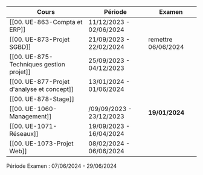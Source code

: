 | Cours | Période | **Examen** |
| ------| --------| ---------|
| [[00. UE-863-Compta et ERP]] | 11/12/2023 - 02/06/2024 | |
| [[00. UE-873-Projet SGBD]] | 21/09/2023 - 22/02/2024 | remettre 06/06/2024 |
| [[00. UE-875-Techniques gestion projet]] | 25/09/2023 - 04/12/2023 | |
| [[00. UE-877-Projet d'analyse et concept]] | 13/01/2024 - 01/06/2024 | |
| [[00. UE-878-Stage]] | | |
| [[00. UE-1060-Management]]  |/09/09/2023 - 23/12/2023 | __19/01/2024__ |
| [[00. UE-1071-Réseaux]] | 19/09/2023 - 16/04/2024 | |
| [[00. UE-1073-Projet Web]] | 08/02/2024 - 06/06/2024 | |

Période Examen : 07/06/2024 - 29/06/2024

